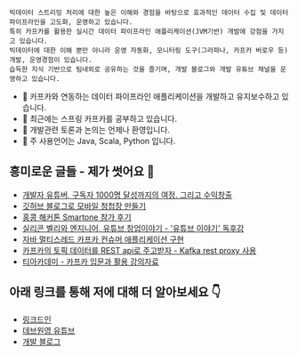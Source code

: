 ```
빅데이터 스트리밍 처리에 대한 높은 이해와 경험을 바탕으로 효과적인 데이터 수집 및 데이터 파이프라인을 고도화, 운영하고 있습니다.
특히 카프카를 활용한 실시간 데이터 파이프라인 애플리케이션(JVM기반) 개발에 강점을 가지고 있습니다.
빅데이터에 대한 이해 뿐만 아니라 운영 자동화, 모니터링 도구(그라파나, 카프카 버로우 등) 개발, 운영경험이 있습니다.
습득한 지식 기반으로 팀내외로 공유하는 것을 즐기며, 개발 블로그와 개발 유튜브 채널을 운영하고 있습니다.
```

- 🔭 카프카와 연동하는 데이터 파이프라인 애플리케이션을 개발하고 유지보수하고 있습니다.
- 🌱 최근에는 스프링 카프카를 공부하고 있습니다.
- 👯 개발관련 토론과 논의는 언제나 환영입니다.
- 🤖 주 사용언어는 Java, Scala, Python 입니다.

## 흥미로운 글들 - 제가 썻어요 🤩
- [개발자 유튜버, 구독자 1000명 달성까지의 여정. 그리고 수익창출](https://blog.voidmainvoid.net/322?category=605167)
- [깃허브 블로그로 모바일 청첩장 만들기](https://blog.voidmainvoid.net/217)
- [홍콩 해커톤 Smartone 참가 후기](https://blog.voidmainvoid.net/189)
- [실리콘 벨리와 엔지니어, 유튜브 창업이야기 - '유튜브 이야기' 독후감](https://blog.voidmainvoid.net/332?category=683579)
- [자바 멀티스레드 카프카 컨슈머 애플리케이션 구현](https://blog.voidmainvoid.net/339)
- [카프카의 토픽 데이터를 REST api로 주고받자 - Kafka rest proxy 사용](https://blog.voidmainvoid.net/345)
- [티아카데미 - 카프카 입문과 활용 강의자료](https://github.com/AndersonChoi/tacademy-kafka)

## 아래 링크를 통해 저에 대해 더 알아보세요 👇
- [링크드인](https://www.linkedin.com/in/andersonchoi/)
- [데브원영 유튜브](http://bit.ly/devwonyoung)
- [개발 블로그](http://blog.voidmainvoid.net/)
